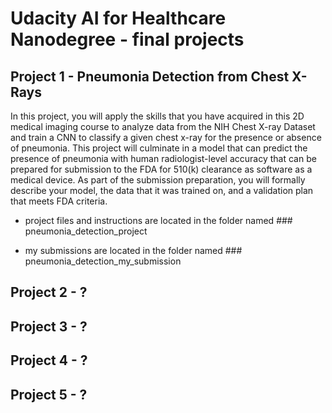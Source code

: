 # Udacity AI for Healthcare Nanodegree - final projects

## Project 1 - Pneumonia Detection from Chest X-Rays

In this project, you will apply the skills that you have acquired in this 2D medical imaging course  to analyze data from the NIH Chest X-ray Dataset and train a CNN to classify a given chest x-ray for the presence or absence of pneumonia. This project will culminate in a model that can predict the presence of pneumonia with human radiologist-level accuracy that can be prepared for submission to the FDA for 510(k) clearance as software as a medical device. As part of the submission preparation, you will formally describe your model, the data that it was trained on, and a validation plan that meets FDA criteria.

- project files and instructions are located in the folder named ### pneumonia_detection_project

- my submissions are located in the folder named ### pneumonia_detection_my_submission

## Project 2 - ?

## Project 3 - ?

## Project 4 - ?

## Project 5 - ?
